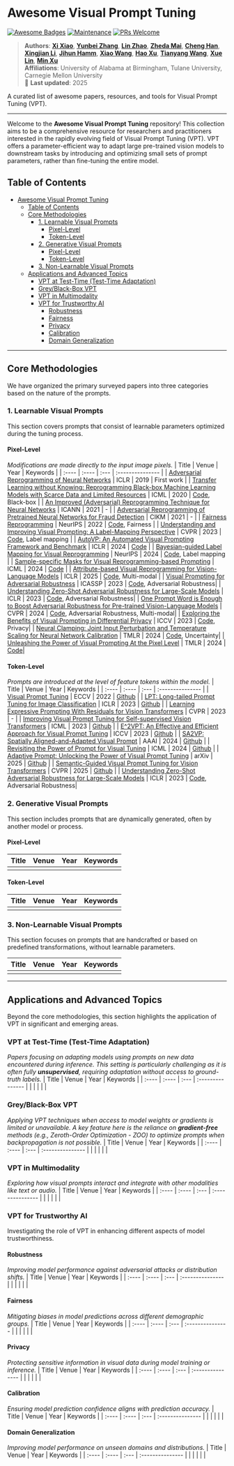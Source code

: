 # Awesome Visual Prompt Tuning
[![Awesome Badges](https://img.shields.io/badge/badges-awesome-green.svg)](https://github.com/Naereen/badges)
[![Maintenance](https://img.shields.io/badge/Maintained%3F-yes-green.svg)]()
[![PRs Welcome](https://img.shields.io/badge/PRs-welcome-brightgreen.svg?style=flat-square)](http://makeapullrequest.com)

> **Authors**: [**Xi Xiao**](https://example.com/xi-xiao), [**Yunbei Zhang**](https://example.com/yunbei-xu), [**Lin Zhao**](https://example.com/yunbei-xu), [**Zheda Mai**](https://example.com/yunbei-xu), [**Cheng Han**](https://example.com/yunbei-xu), [**Xingjian Li**](https://example.com/yunbei-xu), [**Jihun Hamm**](https://example.com/yunbei-xu), [**Xiao Wang**](https://example.com/yunbei-xu), [**Hao Xu**](https://example.com/yunbei-xu), [**Tianyang Wang**](https://example.com/yunbei-xu), [**Xue Lin**](https://example.com/yunbei-xu), [**Min Xu**](https://example.com/yunbei-xu)  
> **Affiliations**: University of Alabama at Birmingham, Tulane University, Carnegie Mellon University  
> 📅 **Last updated**: 2025


A curated list of awesome papers, resources, and tools for Visual Prompt Tuning (VPT).

---

Welcome to the **Awesome Visual Prompt Tuning** repository! This collection aims to be a comprehensive resource for researchers and practitioners interested in the rapidly evolving field of Visual Prompt Tuning (VPT). VPT offers a parameter-efficient way to adapt large pre-trained vision models to downstream tasks by introducing and optimizing small sets of prompt parameters, rather than fine-tuning the entire model.

## Table of Contents

- [Awesome Visual Prompt Tuning](#awesome-visual-prompt-tuning)
  - [Table of Contents](#table-of-contents)
  - [Core Methodologies](#core-methodologies)
    - [1. Learnable Visual Prompts](#1-learnable-visual-prompts)
      - [Pixel-Level](#pixel-level)
      - [Token-Level](#token-level)
    - [2. Generative Visual Prompts](#2-generative-visual-prompts)
      - [Pixel-Level](#pixel-level-1)
      - [Token-Level](#token-level-1)
    - [3. Non-Learnable Visual Prompts](#3-non-learnable-visual-prompts)
  - [Applications and Advanced Topics](#applications-and-advanced-topics)
    - [VPT at Test-Time (Test-Time Adaptation)](#vpt-at-test-time-test-time-adaptation)
    - [Grey/Black-Box VPT](#greyblack-box-vpt)
    - [VPT in Multimodality](#vpt-in-multimodality)
    - [VPT for Trustworthy AI](#vpt-for-trustworthy-ai)
      - [Robustness](#robustness)
      - [Fairness](#fairness)
      - [Privacy](#privacy)
      - [Calibration](#calibration)
      - [Domain Generalization](#domain-generalization)

---

## Core Methodologies
<a name="core-methodologies"></a>
We have organized the primary surveyed papers into three categories based on the nature of the prompts.

### 1. Learnable Visual Prompts
<a name="learnable-visual-prompts"></a>
This section covers prompts that consist of learnable parameters optimized during the tuning process.

#### Pixel-Level
*Modifications are made directly to the input image pixels.*
| Title | Venue | Year | Keywords |
| :---- | :---- | :--- | :--------------- |
| [Adversarial Reprogramming of Neural Networks](https://arxiv.org/abs/1806.11146) | ICLR | 2019 | First work |
| [Transfer Learning without Knowing: Reprogramming Black-box Machine Learning Models with Scarce Data and Limited Resources](https://arxiv.org/abs/2007.08714) | ICML | 2020 | [Code](https://github.com/yunyuntsai/Black-box-Adversarial-Reprogramming), Black-box |
| [An Improved (Adversarial) Reprogramming Technique for Neural Networks](https://link.springer.com/chapter/10.1007/978-3-030-86362-3_1) | ICANN | 2021 | - |
| [Adversarial Reprogramming of Pretrained Neural Networks for Fraud Detection](https://dl.acm.org/doi/abs/10.1145/3459637.3482053) | CIKM | 2021 | - |
| [Fairness Reprogramming](https://arxiv.org/pdf/2209.10222) | NeurIPS | 2022 | [Code](https://github.com/UCSB-NLP-Chang/Fairness-Reprogramming), Fairness |
| [Understanding and Improving Visual Prompting: A Label-Mapping Perspective](https://arxiv.org/abs/2211.11635) | CVPR | 2023 | [Code](https://github.com/optml-group/ilm-vp), Label mapping |
| [AutoVP: An Automated Visual Prompting Framework and Benchmark](https://arxiv.org/abs/2310.08381) | ICLR | 2024 | [Code](https://github.com/IBM/AutoVP) |
| [Bayesian-guided Label Mapping for Visual Reprogramming](https://arxiv.org/abs/2410.24018) | NeurIPS | 2024 | [Code](https://github.com/tmlr-group/bayesianlm), Label mapping |
| [Sample-specific Masks for Visual Reprogramming-based Prompting](https://arxiv.org/abs/2406.03150) | ICML | 2024 | [Code](https://github.com/tmlr-group/SMM) |
| [Attribute-based Visual Reprogramming for Vision-Language Models](https://arxiv.org/abs/2501.13982) | ICLR | 2025 | [Code](https://github.com/tmlr-group/attrvr), Multi-modal |
| [Visual Prompting for Adversarial Robustness](https://arxiv.org/abs/2210.06284) | ICASSP | 2023 | [Code](https://github.com/Phoveran/vp-for-adversarial-robustness), Adversarial Robustness|
| [Understanding Zero-Shot Adversarial Robustness for Large-Scale Models](https://arxiv.org/abs/2212.07016) | ICLR | 2023 | [Code](https://github.com/cvlab-columbia/ZSRobust4FoundationModel), Adversarial Robustness|
| [One Prompt Word is Enough to Boost Adversarial Robustness for Pre-trained Vision-Language Models](https://arxiv.org/pdf/2403.01849) | CVPR | 2024 | [Code](https://github.com/TreeLLi/APT), Adversarial Robustness, Multi-modal|
| [Exploring the Benefits of Visual Prompting in Differential Privacy](https://openaccess.thecvf.com/content/ICCV2023/papers/Li_Exploring_the_Benefits_of_Visual_Prompting_in_Differential_Privacy_ICCV_2023_paper.pdf) | ICCV | 2023 | [Code](https://github.com/EzzzLi/Prom-PATE), Privacy|
| [Neural Clamping: Joint Input Perturbation and Temperature Scaling for Neural Network Calibration](https://arxiv.org/pdf/2209.11604) | TMLR | 2024 | [Code](https://github.com/yungchentang/NCToolkit), Uncertainty|
| [Unleashing the Power of Visual Prompting At the Pixel Level](https://arxiv.org/pdf/2212.10556) | TMLR | 2024 | [Code](https://github.com/UCSC-VLAA/EVP)|

#### Token-Level
*Prompts are introduced at the level of feature tokens within the model.*
| Title | Venue | Year | Keywords |
| :---- | :---- | :--- | :--------------- |
| [Visual Prompt Tuning](https://link.springer.com/chapter/10.1007/978-3-031-19827-4_41) | ECCV | 2022 | [Github](https://github.com/KMnP/vpt) |
| [LPT: Long-tailed Prompt Tuning for Image Classification](https://arxiv.org/abs/2210.01033) | ICLR | 2023 | [Github](https://github.com/DongSky/LPT) |
| [Learning Expressive Prompting With Residuals for Vision Transformers](https://arxiv.org/abs/2303.15591) | CVPR | 2023 | - |
| [Improving Visual Prompt Tuning for Self-supervised Vision Transformers](https://arxiv.org/abs/2306.05067) | ICML | 2023 | [Github](https://github.com/ryongithub/GatedPromptTuning) |
| [E^2VPT: An Effective and Efficient Approach for Visual Prompt Tuning](https://arxiv.org/pdf/2307.13770) | ICCV | 2023 | [Github](https://github.com/ChengHan111/E2VPT) |
| [SA2VP: Spatially Aligned-and-Adapted Visual Prompt](https://arxiv.org/abs/2312.10376) | AAAI | 2024 | [Github](https://github.com/tommy-xq/SA2VP) |
| [Revisiting the Power of Prompt for Visual Tuning](https://arxiv.org/abs/2402.02382) | ICML | 2024 | [Github](https://github.com/WangYZ1608/Self-Prompt-Tuning) |
| [Adaptive Prompt: Unlocking the Power of Visual Prompt Tuning](https://arxiv.org/abs/2411.01327) | arXiv | 2025 | [Github](https://github.com/runtsang/VFPT) |
| [Semantic-Guided Visual Prompt Tuning for Vision Transformers](https://arxiv.org/abs/2505.23694) | CVPR | 2025 | [Github](https://github.com/runtsang/VFPT) |
| [Understanding Zero-Shot Adversarial Robustness for Large-Scale Models](https://arxiv.org/abs/2212.07016) | ICLR | 2023 | [Code](https://github.com/cvlab-columbia/ZSRobust4FoundationModel), Adversarial Robustness|

### 2. Generative Visual Prompts
<a name="generative-visual-prompts"></a>
This section includes prompts that are dynamically generated, often by another model or process.

#### Pixel-Level
| Title | Venue | Year | Keywords |
| :---- | :---- | :--- | :--------------- |
|       |       |      |                  |

#### Token-Level
| Title | Venue | Year | Keywords |
| :---- | :---- | :--- | :--------------- |
|       |       |      |                  |


### 3. Non-Learnable Visual Prompts
<a name="non-learnable-visual-prompts"></a>
This section focuses on prompts that are handcrafted or based on predefined transformations, without learnable parameters.

| Title | Venue | Year | Keywords |
| :---- | :---- | :--- | :--------------- |
|       |       |      |                  |

---

## Applications and Advanced Topics
<a name="applications-and-advanced-topics"></a>
Beyond the core methodologies, this section highlights the application of VPT in significant and emerging areas.

### VPT at Test-Time (Test-Time Adaptation)
<a name="vpt-at-test-time-test-time-adaptation"></a>
*Papers focusing on adapting models using prompts on new data encountered during inference. This setting is particularly challenging as it is often fully **unsupervised**, requiring adaptation without access to ground-truth labels.*
| Title | Venue | Year | Keywords |
| :---- | :---- | :--- | :--------------- |
|       |       |      |                  |

### Grey/Black-Box VPT
<a name="greyblack-box-vpt"></a>
*Applying VPT techniques when access to model weights or gradients is limited or unavailable. A key feature here is the reliance on **gradient-free** methods (e.g., Zeroth-Order Optimization - ZOO) to optimize prompts when backpropagation is not possible.*
| Title | Venue | Year | Keywords |
| :---- | :---- | :--- | :--------------- |
|       |       |      |                  |

### VPT in Multimodality
<a name="vpt-in-multimodality"></a>
*Exploring how visual prompts interact and integrate with other modalities like text or audio.*
| Title | Venue | Year | Keywords |
| :---- | :---- | :--- | :--------------- |
|       |       |      |                  |

### VPT for Trustworthy AI
<a name="vpt-for-trustworthy-ai"></a>
Investigating the role of VPT in enhancing different aspects of model trustworthiness.

#### Robustness
<a name="robustness"></a>
*Improving model performance against adversarial attacks or distribution shifts.*
| Title | Venue | Year | Keywords |
| :---- | :---- | :--- | :--------------- |
|       |       |      |                  |

#### Fairness
<a name="fairness"></a>
*Mitigating biases in model predictions across different demographic groups.*
| Title | Venue | Year | Keywords |
| :---- | :---- | :--- | :--------------- |
|       |       |      |                  |

#### Privacy
<a name="privacy"></a>
*Protecting sensitive information in visual data during model training or inference.*
| Title | Venue | Year | Keywords |
| :---- | :---- | :--- | :--------------- |
|       |       |      |                  |

#### Calibration
<a name="calibration"></a>
*Ensuring model prediction confidence aligns with prediction accuracy.*
| Title | Venue | Year | Keywords |
| :---- | :---- | :--- | :--------------- |
|       |       |      |                  |

#### Domain Generalization
<a name="domain-generalization"></a>
*Improving model performance on unseen domains and distributions.*
| Title | Venue | Year | Keywords |
| :---- | :---- | :--- | :--------------- |
|       |       |      |                  |
